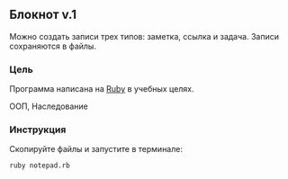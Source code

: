 ## Блокнот v.1
Можно создать записи трех типов: заметка, ссылка и задача. Записи сохраняются в файлы.

### Цель
Программа написана на [Ruby](https://ru.wikipedia.org/wiki/Ruby) в учебных целях.

ООП, Наследование

### Инструкция
Скопируйте файлы и запустите в терминале:
```
ruby notepad.rb
```

